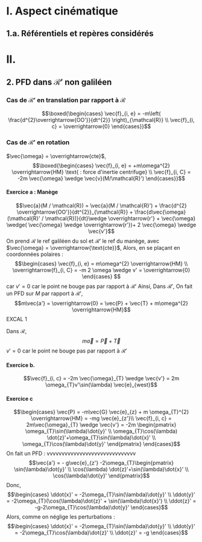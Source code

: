 # I. Aspect cinématique
## 1.a. Référentiels et repères considérés
# II. 
## 2. PFD dans $\mathcal{R}'$ non galiléen
### Cas de $\mathcal{R}'$ en translation par rapport à $\mathcal{R}$
$$\boxed{\begin{cases}
\vec{f}_{i, e} = -m\left( \frac{d^{2}\overrightarrow{OO'}}{dt^{2}} \right)_{\mathcal{R}} \\
\vec{f}_{i, c} = \overrightarrow{0}
\end{cases}}$$
### Cas de $\mathcal{R}'$ en rotation
$\vec{\omega} = \overrightarrow{cte}$, 
$$\boxed{\begin{cases}
\vec{f}_{i, e} = +m\omega^{2} \overrightarrow{HM} \text{ : force d'inertie centrifuge} \\
\vec{f}_{i, C} = -2m \vec{\omega} \wedge \vec{v}(M/\mathcal{R}')
\end{cases}}$$

#### Exercice a : Manège
$$\vec{a}(M / \mathcal{R}) = \vec{a}(M / \mathcal{R}') + \frac{d^{2} \overrightarrow{OO'}}{dt^{2}}_{\mathcal{R}} + \frac{d\vec{\omega}(\mathcal{R}' / \mathcal{R})}{dt}\wedge \overrightarrow{r'} + \vec{\omega} \wedge( \vec{\omega} \wedge \overrightarrow{r'})+ 2 \vec{\omega} \wedge \vec{v'}$$
On prend $\mathcal{R}$ le ref galiléen du sol et $\mathcal{R}'$ le ref du manège, avec $\vec{\omega} = \overrightarrow{\text{cte}}$, 
Alors, en se plaçant en coordonnées polaires : 
$$\begin{cases}
\vec{f}_{i, e} = m\omega^{2} \overrightarrow{HM} \\
\overrightarrow{f}_{i, C} = -m 2 \omega \wedge v' = \overrightarrow{0}
\end{cases} $$
car $v' = 0$ car le point ne bouge pas par rapport à $\mathcal{R}'$
Ainsi, 
Dans $\mathcal{R}'$, 
On fait un PFD sur $M$ par rapport à $\mathcal{R}'$,
$$m\vec{a'} = \overrightarrow{0} =  \vec{P} + \vec{T} + m\omega^{2} \overrightarrow{HM}$$
EXCAL 1

Dans $\mathcal{R}$, 
$$m\vec{a} = \vec{P} + \vec{T}$$
$v' = 0$ car le point ne bouge pas par rapport à $\mathcal{R}'$

#### Exercice b.
$$\vec{f}_{i, c} = -2m \vec{\omega}_{T} \wedge \vec{v'} = 2m \omega_{T}v'\sin(\lambda) \vec{e}_{west}$$

#### Exercice c
$$\begin{cases}
\vec{P} = -m\vec{G} \vec{e}_{z} + m \omega_{T}^{2} \overrightarrow{HM} = -mg \vec{e}_{z'}\\
\vec{f}_{i, c} = 2m\vec{\omega}_{T} \wedge \vec{v'} = -2m \begin{pmatrix}
\omega_{T}\sin(\lambda)\dot{y}' \\
\omega_{T}\cos(\lambda) \dot{z}'+\omega_{T}\sin(\lambda)\dot{x}' \\
\omega_{T}\cos(\lambda)\dot{y}'
\end{pmatrix}
\end{cases}$$
On fait un PFD :  vvvvvvvvvvvvvvvvvvvvvvvvvvvvvv
$$\vec{a'} = - g\vec{e}_{z'} -2\omega_{T}\begin{pmatrix}
\sin(\lambda)\dot{y}' \\
\cos(\lambda) \dot{z}'+\sin(\lambda)\dot{x}' \\
\cos(\lambda)\dot{y}'
\end{pmatrix}$$
Donc, 
$$\begin{cases}
\ddot{x}' = -2\omega_{T}\sin(\lambda)\dot{y}' \\
\ddot{y}' = -2\omega_{T}(\cos(\lambda)\dot{z}' + \sin(\lambda)\dot{x}') \\
\ddot{z}' = -g-2\omega_{T}\cos(\lambda)\dot{y}'
\end{cases}$$
Alors, comme on néglige les perturbations : 
$$\begin{cases}
\ddot{x}' = -2\omega_{T}\sin(\lambda)\dot{y}' \\
\ddot{y}' = -2\omega_{T}\cos(\lambda)\dot{z}'  \\
\ddot{z}' = -g
\end{cases}$$
